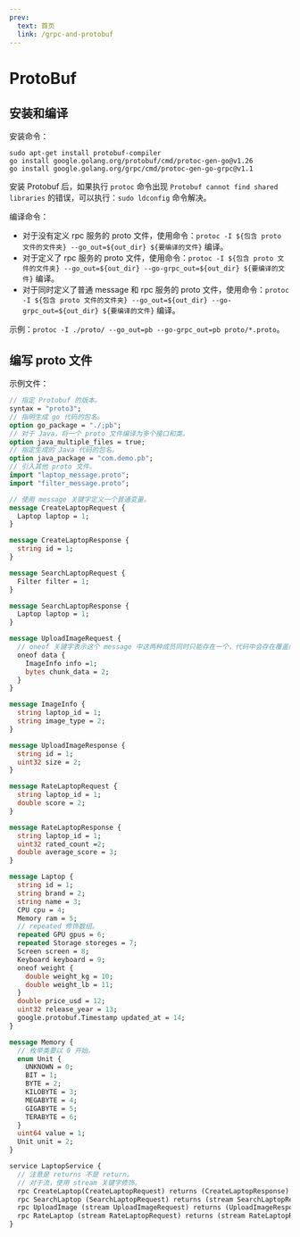 ```yaml
---
prev:
  text: 首页
  link: /grpc-and-protobuf
---
```


# ProtoBuf

## 安装和编译

安装命令：

```shell
sudo apt-get install protobuf-compiler
go install google.golang.org/protobuf/cmd/protoc-gen-go@v1.26
go install google.golang.org/grpc/cmd/protoc-gen-go-grpc@v1.1
```

安装 Protobuf 后，如果执行 `protoc` 命令出现 `Protobuf cannot find shared libraries` 的错误，可以执行：`sudo ldconfig` 命令解决。

编译命令：

- 对于没有定义 rpc 服务的 proto 文件，使用命令：`protoc -I ${包含 proto 文件的文件夹} --go_out=${out_dir} ${要编译的文件}` 编译。
- 对于定义了 rpc 服务的 proto 文件，使用命令：`protoc -I ${包含 proto 文件的文件夹} --go_out=${out_dir} --go-grpc_out=${out_dir} ${要编译的文件}` 编译。
- 对于同时定义了普通 message 和 rpc 服务的 proto 文件，使用命令：`protoc -I ${包含 proto 文件的文件夹} --go_out=${out_dir} --go-grpc_out=${out_dir} ${要编译的文件}` 编译。

示例：`protoc -I ./proto/ --go_out=pb --go-grpc_out=pb proto/*.proto`。

## 编写 proto 文件

示例文件：

```protobuf
// 指定 Protobuf 的版本。
syntax = "proto3";
// 指明生成 go 代码的包名。
option go_package = "./;pb";
// 对于 Java，将一个 proto 文件编译为多个接口和类。
option java_multiple_files = true;
// 指定生成的 Java 代码的包名。
option java_package = "com.demo.pb";
// 引入其他 proto 文件。
import "laptop_message.proto";
import "filter_message.proto";

// 使用 message 关键字定义一个普通变量。
message CreateLaptopRequest {
  Laptop laptop = 1;
}

message CreateLaptopResponse {
  string id = 1;
}

message SearchLaptopRequest {
  Filter filter = 1;
}

message SearchLaptopResponse {
  Laptop laptop = 1;
}

message UploadImageRequest {
  // oneof 关键字表示这个 message 中这两种成员同时只能存在一个，代码中会存在覆盖问题。
  oneof data {
    ImageInfo info =1;
    bytes chunk_data = 2;
  }
}

message ImageInfo {
  string laptop_id = 1;
  string image_type = 2;
}

message UploadImageResponse {
  string id = 1;
  uint32 size = 2;
}

message RateLaptopRequest {
  string laptop_id = 1;
  double score = 2;
}

message RateLaptopResponse {
  string laptop_id = 1;
  uint32 rated_count =2;
  double average_score = 3;
}

message Laptop {
  string id = 1;
  string brand = 2;
  string name = 3;
  CPU cpu = 4;
  Memory ram = 5;
  // repeated 修饰数组。
  repeated GPU gpus = 6;
  repeated Storage storeges = 7;
  Screen screen = 8;
  Keyboard keyboard = 9;
  oneof weight {
    double weight_kg = 10;
    double weight_lb = 11;
  }
  double price_usd = 12;
  uint32 release_year = 13;
  google.protobuf.Timestamp updated_at = 14;
}

message Memory {
  // 枚举类要以 0 开始。
  enum Unit {
    UNKNOWN = 0;
    BIT = 1;
    BYTE = 2;
    KILOBYTE = 3;
    MEGABYTE = 4;
    GIGABYTE = 5;
    TERABYTE = 6;
  }
  uint64 value = 1;
  Unit unit = 2;
}

service LaptopService {
  // 注意是 returns 不是 return。
  // 对于流，使用 stream 关键字修饰。
  rpc CreateLaptop(CreateLaptopRequest) returns (CreateLaptopResponse) {};
  rpc SearchLaptop (SearchLaptopRequest) returns (stream SearchLaptopResponse) {};
  rpc UploadImage (stream UploadImageRequest) returns (UploadImageResponse) {};
  rpc RateLaptop (stream RateLaptopRequest) returns (stream RateLaptopResponse) {};
}
```

